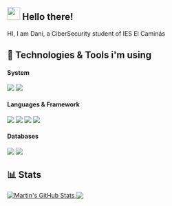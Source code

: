 ## <img src="https://raw.githubusercontent.com/MartinHeinz/MartinHeinz/master/wave.gif" width="30px"> Hello there!

HI, I am Dani, a CiberSecurity student of IES El Caminás

## 🔧 Technologies & Tools i'm using
#### System
![](https://img.shields.io/badge/VSCode-%2343853D?style=for-the-badge&logo=visual-studio-code&logoColor=white&color=007ACC)
![](https://img.shields.io/badge/Docker-%2343853D?style=for-the-badge&logo=docker&logoColor=white&color=2496ED)

#### Languages & Framework
![](https://img.shields.io/badge/Python-%2343853D?style=for-the-badge&logo=python&logoColor=white&color=3776AB)
![](https://img.shields.io/badge/TypeScript-%2343853D?style=for-the-badge&logo=typescript&logoColor=white&color=3178C6)
![](https://img.shields.io/badge/JavaScript-%2343853D?style=for-the-badge&logo=javascript&logoColor=white&color=F7DF1E)
![](https://img.shields.io/badge/Markdown-%2343853D?style=for-the-badge&logo=markdown&logoColor=white&color=000000)


#### Databases
![](https://img.shields.io/badge/SQLite-%2343853D?style=for-the-badge&logo=sqlite&logoColor=white&color=003B57)
![](https://img.shields.io/badge/MongoDB-%2343853D?style=for-the-badge&logo=mongodb&logoColor=white&color=47A248)

## 📊 Stats
<a href="https://github.com/daniluca00/daniluca00">
  <img align="center" src="https://github-readme-stats.vercel.app/api?username=daniluca00&theme=dracula&line_height=27&show_icons=true&include_all_commits=true&count_private=true" alt="Martin's GitHub Stats" />
</a>
<a href="https://github.com/daniluca00/daniluca00">
  <img align="center" src="https://github-readme-stats.vercel.app/api/top-langs/?username=daniluca00&hide=java,html,tex&theme=dracula&langs_count=3&count_private=true" />
</a>

